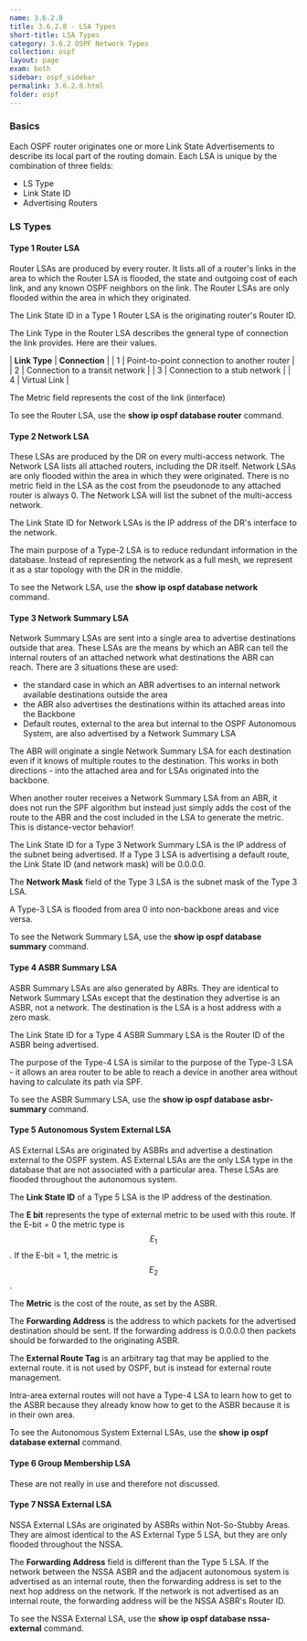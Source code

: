 ```yaml
---
name: 3.6.2.8
title: 3.6.2.8 - LSA Types
short-title: LSA Types
category: 3.6.2 OSPF Network Types
collection: ospf
layout: page
exam: both
sidebar: ospf_sidebar
permalink: 3.6.2.8.html
folder: ospf
---
```

### Basics
Each OSPF router originates one or more Link State Advertisements to describe its local part of the routing domain. Each LSA is unique by the combination of three fields:
- LS Type
- Link State ID
- Advertising Routers

### LS Types

#### Type 1 Router LSA
Router LSAs are produced by every router. It lists all of a router's links in the area to which the Router LSA is flooded, the state and outgoing cost of each link, and any known OSPF neighbors on the link. The Router LSAs are only flooded within the area in which they originated.

The Link State ID in a Type 1 Router LSA is the originating router's Router ID.

The Link Type in the Router LSA describes the general type of connection the link provides. Here are their values.

| **Link Type** | **Connection** |
| 1 | Point-to-point connection to another router |
| 2 | Connection to a transit network |
| 3 | Connection to a stub network |
| 4 | Virtual Link |

The Metric field represents the cost of the link (interface)

To see the Router LSA, use the **show ip ospf database router** command.

#### Type 2 Network LSA
These LSAs are produced by the DR on every multi-access network. The Network LSA lists all attached routers, including the DR itself. Network LSAs are only flooded within the area in which they were originated. There is no metric field in the LSA as the cost from the pseudonode to any attached router is always 0. The Network LSA will list the subnet of the multi-access network.

The Link State ID for Network LSAs is the IP address of the DR's interface to the network.

The main purpose of a Type-2 LSA is to reduce redundant information in the database. Instead of representing the network as a full mesh, we represent it as a star topology with the DR in the middle.

To see the Network LSA, use the **show ip ospf database network** command.

#### Type 3 Network Summary LSA
Network Summary LSAs are sent into a single area to advertise destinations outside that area. These LSAs are the means by which an ABR can tell the internal routers of an attached network what destinations the ABR can reach. There are 3 situations these are used:
- the standard case in which an ABR advertises to an internal network available destinations outside the area
- the ABR also advertises the destinations within its attached areas into the Backbone
- Default routes, external to the area but internal to the OSPF Autonomous System, are also advertised by a Network Summary LSA

The ABR will originate a single Network Summary LSA for each destination even if it knows of multiple routes to the destination. This works in both directions - into the attached area and for LSAs originated into the backbone.

When another router receives a Network Summary LSA from an ABR, it does not run the SPF algorithm but instead just simply adds the cost of the route to the ABR and the cost included in the LSA to generate the metric. This is distance-vector behavior!

The Link State ID for a Type 3 Network Summary LSA is the IP address of the subnet being advertised. If a Type 3 LSA is advertising a default route, the Link State ID (and network mask) will be 0.0.0.0.

The **Network Mask** field of the Type 3 LSA is the subnet mask of the Type 3 LSA.

A Type-3 LSA is flooded from area 0 into non-backbone areas and vice versa.

To see the Network Summary LSA, use the **show ip ospf database summary** command.

#### Type 4 ASBR Summary LSA
ASBR Summary LSAs are also generated by ABRs. They are identical to Network Summary LSAs except that the destination they advertise is an ASBR, not a network. The destination is the LSA is a host address with a zero mask.

The Link State ID for a Type 4 ASBR Summary LSA is the Router ID of the ASBR being advertised.

The purpose of the Type-4 LSA is similar to the purpose of the Type-3 LSA - it allows an area router to be able to reach a device in another area without having to calculate its path via SPF.

To see the ASBR Summary LSA, use the **show ip ospf database asbr-summary** command.

#### Type 5 Autonomous System External LSA
AS External LSAs are originated by ASBRs and advertise a destination external to the OSPF system. AS External LSAs are the only LSA type in the database that are not associated with a particular area. These LSAs are flooded throughout the autonomous system.

The **Link State ID** of a Type 5 LSA is the IP address of the destination.

The **E bit** represents the type of external metric to be used with this route. If the E-bit = 0 the metric type is $$E_1$$. If the E-bit = 1, the metric is $$E_2$$.

The **Metric** is the cost of the route, as set by the ASBR.

The **Forwarding Address** is the address to which packets for the advertised destination should be sent. If the forwarding address is 0.0.0.0 then packets should be forwarded to the originating ASBR.

The **External Route Tag** is an arbitrary tag that may be applied to the external route. it is not used by OSPF, but is instead for external route management.

Intra-area external routes will not have a Type-4 LSA to learn how to get to the ASBR because they already know how to get to the ASBR because it is in their own area.

To see the Autonomous System External LSAs, use the **show ip ospf database external** command.


#### Type 6 Group Membership LSA
These are not really in use and therefore not discussed.

#### Type 7 NSSA External LSA
NSSA External LSAs are originated by ASBRs within Not-So-Stubby Areas. They are almost identical to the AS External Type 5 LSA, but they are only flooded throughout the NSSA.

The **Forwarding Address** field is different than the Type 5 LSA. If the network between the NSSA ASBR and the adjacent autonomous system is advertised as an internal route, then the forwarding address is set to the next hop address on the network. If the network is not advertised as an internal route, the forwarding address will be the NSSA ASBR's Router ID.

To see the NSSA External LSA, use the **show ip ospf database nssa-external** command.
